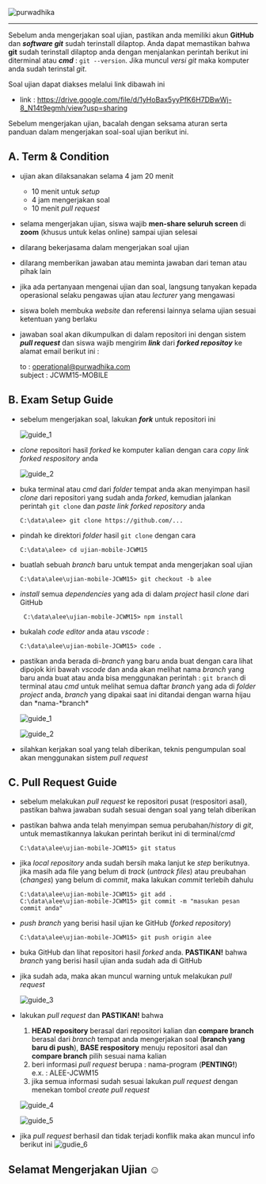 ![purwadhika](https://dm2302files.storage.live.com/y4mXzhUZVMNL_p9tVgW1HqlEUJa6ppyVCfKnxxFC4x5nfuSs_-NnMTSOFdPq6MIGrxKEZW8uGWVreQ9awWZboO6NydIZpac87UZ48QL0Y40HZv-uJOAAqVADo9m_ZBZ5ThfKAaFnCabsFufrOnkmjwdWVsaFcPVmaha7sQOlW0jmQwbbEGmbVih8UC2ouXKKdRs?width=256&height=39&cropmode=none)

---

Sebelum anda mengerjakan soal ujian, pastikan anda memiliki akun **GitHub** dan **_software git_** sudah terinstall dilaptop. Anda dapat memastikan bahwa **git** sudah terinstall dilaptop anda dengan menjalankan perintah berikut ini diterminal atau **_cmd_** : `git --version`. Jika muncul _versi git_ maka komputer anda sudah terinstal _git_.

Soal ujian dapat diakses melalui link dibawah ini

- link : https://drive.google.com/file/d/1yHoBax5yyPfK6H7DBwWj-8_N14t9egmh/view?usp=sharing

Sebelum mengerjakan ujian, bacalah dengan seksama aturan serta panduan dalam mengerjakan soal-soal ujian berikut ini.

## A. Term & Condition

- ujian akan dilaksanakan selama 4 jam 20 menit
  - 10 menit untuk _setup_
  - 4 jam mengerjakan soal
  - 10 menit _pull request_
- selama mengerjakan ujian, siswa wajib **men-share seluruh screen** di **zoom** (khusus untuk kelas online) sampai ujian selesai
- dilarang bekerjasama dalam mengerjakan soal ujian
- dilarang memberikan jawaban atau meminta jawaban dari teman atau pihak lain
- jika ada pertanyaan mengenai ujian dan soal, langsung tanyakan kepada operasional selaku pengawas ujian atau _lecturer_ yang mengawasi
- siswa boleh membuka _website_ dan referensi lainnya selama ujian sesuai ketentuan yang berlaku
- jawaban soal akan dikumpulkan di dalam repositori ini dengan sistem **_pull request_** dan siswa wajib mengirim **_link_** dari **_forked repositoy_** ke alamat email berikut ini :<br>

  to : operational@purwadhika.com <br>
  subject : JCWM15-MOBILE

## B. Exam Setup Guide

- sebelum mengerjakan soal, lakukan **_fork_** untuk repositori ini

  ![guide_1](https://dm2302files.storage.live.com/y4mPM_i6lwI5k82Ir4gCZ_iG2pyP67UhSVdVDnXxY7pavQzUXOFoRhblnD7tH4UyyvIdMs5jKUeX04maDpMg8lm2xVybajcR4oKSo13SyRlQoizTsMIaBj1oRcS1X3hOXahuJ0S9RM64NNzskC016XEiY8SVoAORMWYw9twz0MNgzgebD8G-fqIiwFdk4n8KSky?width=597&height=341&cropmode=none)

- _clone_ repositori hasil _forked_ ke komputer kalian dengan cara _copy link forked respository_ anda

  ![guide_2](https://dm2302files.storage.live.com/y4mzT4HSyqpKbCUVhsB8KhMhzEWR5SIZ_A_dtPrbBiHa7biMZOL3jZKeAicOezFOJIMPkZBsBjEDSp_Hms7JT4uItEq_k8fCzJDxUEE5mtie2mbf7-bm0E1D3pX_MlHs_AXBvIhe0qcaLxOyuuJpRcazzwAxPPpNMWXcuM4abFazCFPuSSBPksXtRhjjxgzOVbh?width=515&height=339&cropmode=none)

- buka terminal atau _cmd_ dari _folder_ tempat anda akan menyimpan hasil _clone_ dari repositori yang sudah anda _forked_, kemudian jalankan perintah `git clone` dan _paste link forked repository_ anda

  `C:\data\alee> git clone https://github.com/...`

- pindah ke direktori _folder_ hasil `git clone` dengan cara

  `C:\data\alee> cd ujian-mobile-JCWM15`

- buatlah sebuah _branch_ baru untuk tempat anda mengerjakan soal ujian

  `C:\data\alee\ujian-mobile-JCWM15> git checkout -b alee`

- _install_ semua _dependencies_ yang ada di dalam _project_ hasil _clone_ dari GitHub

  ` C:\data\alee\ujian-mobile-JCWM15> npm install`

- bukalah _code editor_ anda atau _vscode_ :

  `C:\data\alee\ujian-mobile-JCWM15> code .`

- pastikan anda berada di-_branch_ yang baru anda buat dengan cara lihat dipojok kiri bawah _vscode_ dan anda akan melihat nama _branch_ yang baru anda buat atau anda bisa menggunakan perintah : `git branch` di terminal atau _cmd_ untuk melihat semua daftar _branch_ yang ada di _folder project_ anda, _branch_ yang dipakai saat ini ditandai dengan warna hijau dan *nama-*branch\*

  ![guide_1](https://dm2302files.storage.live.com/y4mTorNOXI0WSTMrSSxOS3W8UVAiJWTfH8IRe-Lj2Ww019HFSWLxdr-vDZ4yLWCFvQ-Iv398wwWa-Yqycn6jZvnODx9p4rXcMEhCiyiXpWgHGvr-zqUx9bNMVDtWAJix6bckKeSJS5GUb3F5hBmSjYekhEWysT8ZLrQNQQmIzKvUMKhN27VRh-gQFo9HJa__k9C?width=556&height=52&cropmode=none)

  ![guide_2](https://dm2302files.storage.live.com/y4mnrahhV9vqrSD3voIbCSyXPICxKLlakBAuuVq7HHmKZxWLaN9rVSd7RSj0aJE78qgRbwTwWrdYbAztQdXX0izM6gosefVDbtqqs4VjaTOAdMBOt2rapuVOImKcoPXpy-MA-Pc495WT0qLpYDyGIY0a3oI1_eVShzOS4bw1hdvEsiwxBwriAH9haI2ACkbUiIH?width=502&height=280&cropmode=none)

- silahkan kerjakan soal yang telah diberikan, teknis pengumpulan soal akan menggunakan sistem _pull request_

## C. Pull Request Guide

- sebelum melakukan _pull request_ ke repositori pusat (respositori asal), pastikan bahwa jawaban sudah sesuai dengan soal yang telah diberikan
- pastikan bahwa anda telah menyimpan semua perubahan/_history_ di _git_, untuk memastikannya lakukan perintah berikut ini di terminal/_cmd_

  `C:\data\alee\ujian-mobile-JCWM15> git status `

- jika _local repository_ anda sudah bersih maka lanjut ke _step_ berikutnya. jika masih ada file yang belum di _track_ (_untrack files_) atau preubahan (_changes_) yang belum di _commit_, maka lakukan _commit_ terlebih dahulu

  `C:\data\alee\ujian-mobile-JCWM15> git add .` <br>
  `C:\data\alee\ujian-mobile-JCWM15> git commit -m "masukan pesan commit anda"`

- _push branch_ yang berisi hasil ujian ke GitHub (_forked repository_)

  `C:\data\alee\ujian-mobile-JCWM15> git push origin alee`

- buka GitHub dan lihat repositori hasil _forked_ anda. **PASTIKAN!** bahwa _branch_ yang berisi hasil ujian anda sudah ada di GitHub
- jika sudah ada, maka akan muncul warning untuk melakukan _pull request_

  ![guide_3](https://dm2302files.storage.live.com/y4mGa9MZeTWjTugH7OccfcgOb2Oni0Gutykiq0tuews5srteWd0dNZIAM6knsq4f1BqjX1rz0PHR1bd7qWK7mYR5KwrCUe_Z3VoC4bkQyDaNjuHCCpSvAoIUuHfwg72xr9oU6kmH6dv5Pz9G1uJkFtQmWH4wDqV5xrlh6fDNv-O-oeZpLGnG4cSkJB0fulX_5m4?width=456&height=203&cropmode=none)

- lakukan _pull request_ dan **PASTIKAN!** bahwa

  1. **HEAD repository** berasal dari repositori kalian dan **compare branch** berasal dari _branch_ tempat anda mengerjakan soal (**branch yang baru di push**), **BASE respository** menuju repositori asal dan **compare branch** pilih sesuai nama kalian
  2. beri informasi _pull request_ berupa : nama-program (**PENTING!**)
     <br>e.x. : ALEE-JCWM15
  3. jika semua informasi sudah sesuai lakukan _pull request_ dengan menekan tombol _create pull request_

  ![guide_4](https://dm2302files.storage.live.com/y4mKybOAijDgpGP2j84PvSlei8brxPrTsI4Jf8P3BCXWOaPxEbnk5Q0-8bQ3SHGOqsZn3VLR8WkK9MgX8QB6pKSwHgbRRGqy2YOQjLm9BTbIJrdSwk3FerqDR7P3qYthjL1E0xhVgaU6L1Uwg6bSqvneK5rldYeLTIYLMKfkpD-49n4DRx_Jv-uP8ZqwexPw7lU?width=928&height=430&cropmode=none)

  ![guide_5](https://dm2302files.storage.live.com/y4mGP_Mm82i5exgGL4SR-ClTOcnzJ2D2Rmofi81ze9P_bK8Lpx2PiQAMBVNN5tO3LbrQo-3B41CPQUkwDoV24RvGzk1knFv3mysWCa4gL7P5hrq6u8SS4_FG-8S6bRn8GELKWt2pSH8-4-Mp4cyodlMevpCJMPtjpIw6msnkZOdYujrUeRbX0fgK4CSY3bD7Wyd?width=933&height=597&cropmode=none)

- jika _pull request_ berhasil dan tidak terjadi konflik maka akan muncul info berikut ini
  ![gudie_6](https://dm2302files.storage.live.com/y4m6d20-8wJHrBabe5o3boRoyLEkWPCmcvaz6z2nMFp8Qu4gVx9DBkXabQhTI8kDRAiaVshkOKYW5hX67J2SJuzwkD10vvnMPEw36Hb0c4f-sKPyNlpes8wKlB0Rqp6_-Ky1HGsw-rwuxGs-EN0x_50XsI2_ypPTpoaIZiduU-g8LAQS5OeUCdg_xVas0Fen4GY?width=939&height=138&cropmode=none)

## Selamat Mengerjakan Ujian ☺
